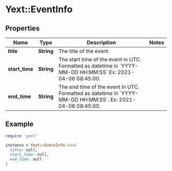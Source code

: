 # Yext::EventInfo

## Properties

| Name | Type | Description | Notes |
| ---- | ---- | ----------- | ----- |
| **title** | **String** | The title of the event. |  |
| **start_time** | **String** | The start time of the event in UTC. Formatted as datetime in &#x60;YYYY-MM-DD HH:MM:SS&#x60; Ex: 2021-04-06 08:45:00.  |  |
| **end_time** | **String** | The end time of the event in UTC. Formatted as datetime in &#x60;YYYY-MM-DD HH:MM:SS&#x60;. Ex: 2021-04-06 08:45:00.  |  |

## Example

```ruby
require 'yext'

instance = Yext::EventInfo.new(
  title: null,
  start_time: null,
  end_time: null
)
```

